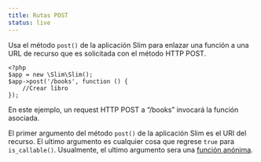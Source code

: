 ```yaml
---
title: Rutas POST
status: live
---
```


Usa el método `post()` de la aplicación Slim para enlazar una función a una URL de recurso 
que es solicitada con el método HTTP POST.

    <?php
    $app = new \Slim\Slim();
    $app->post('/books', function () {
        //Crear libro
    });

En este ejemplo, un request HTTP POST a “/books” invocará la función asociada.

El primer argumento del método `post()` de la aplicación Slim es el URI del recurso. El ultimo argumento es 
cualquier cosa que regrese `true` para `is_callable()`. Usualmente, el ultimo argumento sera una 
[función anónima][anon-func].

[anon-func]: http://php.net/manual/es/functions.anonymous.php
